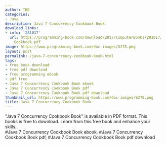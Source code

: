 ```yaml
---
author: TBD
categories:
- Java
description: Java 7 Concurrency Cookbook Book
download_links:
- info: '281017'
  url: https://programming-book.com/download/2017/ComputerBooks/281017/Java 7 Concurrency
    Cookbook.pdf
image: https://www.programming-book.com/doc-images/8278.png
layout: post
permalink: /java-7-concurrency-cookbook-book.html
tags:
- free book download
- free pdf download
- free programming ebook
- pdf free
- Java 7 Concurrency Cookbook Book ebook
- Java 7 Concurrency Cookbook Book pdf
- Java 7 Concurrency Cookbook Book pdf download
thumbnail_url: https://www.programming-book.com/doc-images/8278.png
title: Java 7 Concurrency Cookbook Book
---
```


 
<div class="item-desc text-justify">
  "Java 7 Concurrency Cookbook Book" is available in PDF format. This books is free to download. Learn from this free book and enhance your skills.
  <br>
  #Java 7 Concurrency Cookbook Book ebook, #Java 7 Concurrency Cookbook Book pdf, #Java 7 Concurrency Cookbook Book pdf download
</div>